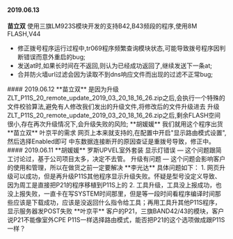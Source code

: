 
#### 2019.06.13
**苗立双**  使用三旗LM923S模块开发的支持B42,B43频段的程序,使用8M FLASH,V44 <hide>

- 修正拨号程序运行过程中,tr069程序频繁查询模块状态,可能导致拨号程序因判断错误而意外重启的bug;
- 发送at时,如果长时间在不返回,则认为已经成功返回了,继续发送下一条at;
- 合并防火墙url过滤会因为读取不到dns响应文件而出现的过滤不正常bug;
</hide>
#### 2019.06.12
**苗立双**  是因为升级ZLT_P11S_20_remote_update_2019_03_20_18_16_26.zip之后,会执行一个特殊的文件校验算法,避免有人修改我们发出的升级文件,将修改后的文件升级进去  
升级ZLT_P11S_20_remote_update_2019_03_20_18_16_26.zip之后,剩余FLASH空间很小,存在再次升级情况下,会升级失败的风险;
**胡媛媛**  我们就用这个程序出货
**苗立双**  叶京平的需求 网页上本来就支持的,在配置中开启"显示路由模式设置",然后选择Enabled即可  
中东数据连接断开的原因查证是重拨号导致，修正中。 
#### 2019.06.11
**胡媛媛**  罗斯UPVEL室外套装 显示灯错误 — 这个问题跟简工讨论过，基于公司项目太多，决定不去管。  
升级有问题 — 这个问题会影响客户的使用和管理，所以在做货之前一定要解决
**李光达**  具体问题如下：  
1. 网页升级可以成功，但是再升级P11S其他程序显示升级失败。怀疑是型号没定义导致、因为周工是直接把P21的程序移植到P11S上的  
2. 工具升级，工具没上报成功，也没上报失败，一直卡在写SYSTEM时间那里，但是等一段时间看程序编译时间那些应该是下载成功，应该是没返回什么指令给工具；再用工具升其他P11S程序，显示服务器发POST失败  
**叶京平**  客户的P21，三旗BAND42/43的模块，客户说P21不能像室外CPE P11S一样选择路由模式，能否把P21的这个选项做成跟P11S一样？  
